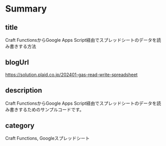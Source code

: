 # Summary

## title
Craft FunctionsからGoogle Apps Script経由でスプレッドシートのデータを読み書きする方法

## blogUrl
https://solution.plaid.co.jp/202401-gas-read-write-spreadsheet

## description
Craft FunctionsからGoogle Apps Script経由でスプレッドシートのデータを読み書きするためのサンプルコードです。

## category
Craft Functions, Googleスプレッドシート